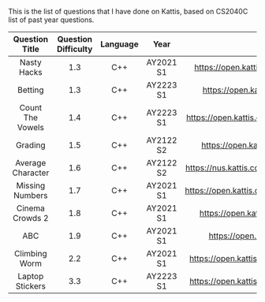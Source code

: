 This is the list of questions that I have done on Kattis, based on CS2040C list of past year questions.

|  Question Title   | Question Difficulty | Language |   Year    |                      Source                      |
| :---------------: | :-----------------: | :------: | :-------: | :----------------------------------------------: |
|    Nasty Hacks    |         1.3         |   C++    | AY2021 S1 |   https://open.kattis.com/problems/nastyhacks    |
|      Betting      |         1.3         |   C++    | AY2223 S1 |     https://open.kattis.com/problems/betting     |
| Count The Vowels  |         1.4         |   C++    | AY2223 S1 | https://open.kattis.com/problems/countthevowels  |
|      Grading      |         1.5         |   C++    | AY2122 S2 |     https://open.kattis.com/problems/grading     |
| Average Character |         1.6         |   C++    | AY2122 S2 | https://nus.kattis.com/problems/averagecharacter |
|  Missing Numbers  |         1.7         |   C++    | AY2021 S1 | https://open.kattis.com/problems/missingnumbers  |
|  Cinema Crowds 2  |         1.8         |   C++    | AY2021 S1 |     https://open.kattis.com/problems/cinema2     |
|        ABC        |         1.9         |   C++    | AY2021 S1 |       https://open.kattis.com/problems/abc       |
|   Climbing Worm   |         2.2         |   C++    | AY2021 S1 |  https://open.kattis.com/problems/climbingworm   |
|  Laptop Stickers  |         3.3         |   C++    | AY2223 S1 | https://open.kattis.com/problems/laptopstickers  |

